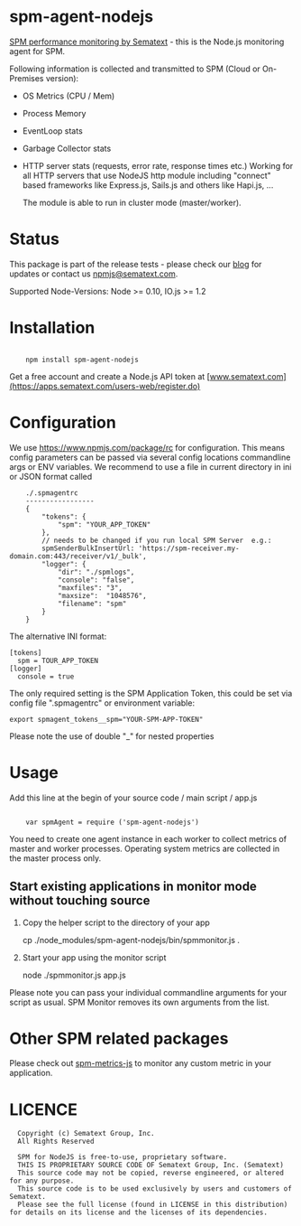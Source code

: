 spm-agent-nodejs
================

[SPM performance monitoring by Sematext](http://www.sematext.com/spm) - this is the Node.js monitoring agent for SPM.

Following information is collected and transmitted to SPM (Cloud or On-Premises version):

- OS Metrics (CPU / Mem)
- Process Memory
- EventLoop stats
- Garbage Collector stats
- HTTP server stats (requests, error rate, response times etc.)
  Working for all HTTP servers that use NodeJS http module including "connect" based frameworks like Express.js, Sails.js
  and others like Hapi.js, ...

  The module is able to run in cluster mode (master/worker).

# Status

This package is part of the release tests - please check our [blog](http://blog.sematext.com) for updates or
contact us [npmjs@sematext.com](mailto:npmjs@sematext.com).

Supported Node-Versions: Node >= 0.10, IO.js >= 1.2

# Installation

```

    npm install spm-agent-nodejs

```

Get a free account and create a Node.js API token at [www.sematext.com](https://apps.sematext.com/users-web/register.do)

# Configuration

We use https://www.npmjs.com/package/rc for configuration. This means config parameters can be passed via several config
locations commandline args or ENV variables. We recommend to use a file in current directory in ini or JSON format called

        ./.spmagentrc
        -----------------
        {
            "tokens": {
                "spm": "YOUR_APP_TOKEN"
            },
            // needs to be changed if you run local SPM Server  e.g.:
            spmSenderBulkInsertUrl: 'https://spm-receiver.my-domain.com:443/receiver/v1/_bulk',
            "logger": {
                "dir": "./spmlogs",
                "console": "false",
                "maxfiles": "3",
                "maxsize":  "1048576",
                "filename": "spm"
            }
        }


 The alternative INI format:

    [tokens]
      spm = TOUR_APP_TOKEN
    [logger]
      console = true


The only required setting is the SPM Application Token, this could be set via config file ".spmagentrc" or environment variable:

    export spmagent_tokens__spm="YOUR-SPM-APP-TOKEN"

Please note the use of double "_" for nested properties


# Usage

Add this line at the begin of your source code / main script / app.js

```

    var spmAgent = require ('spm-agent-nodejs')

```

You need to create one agent instance in each worker to collect metrics of master and worker processes. Operating system metrics are collected in the master process only.

##  Start existing applications in monitor mode without touching source

1) Copy the helper script to the directory of your app

    cp ./node_modules/spm-agent-nodejs/bin/spmmonitor.js .


2) Start your app using the monitor script

    node ./spmmonitor.js app.js

Please note you can pass your individual commandline arguments for your script as usual. SPM Monitor removes its own arguments from the list.

# Other SPM related packages

Please check out [spm-metrics-js](https://www.npmjs.com/package/spm-metrics-js) to monitor any custom metric in your application.

# LICENCE

      Copyright (c) Sematext Group, Inc.
      All Rights Reserved

      SPM for NodeJS is free-to-use, proprietary software.
      THIS IS PROPRIETARY SOURCE CODE OF Sematext Group, Inc. (Sematext)
      This source code may not be copied, reverse engineered, or altered for any purpose.
      This source code is to be used exclusively by users and customers of Sematext.
      Please see the full license (found in LICENSE in this distribution) for details on its license and the licenses of its dependencies.

